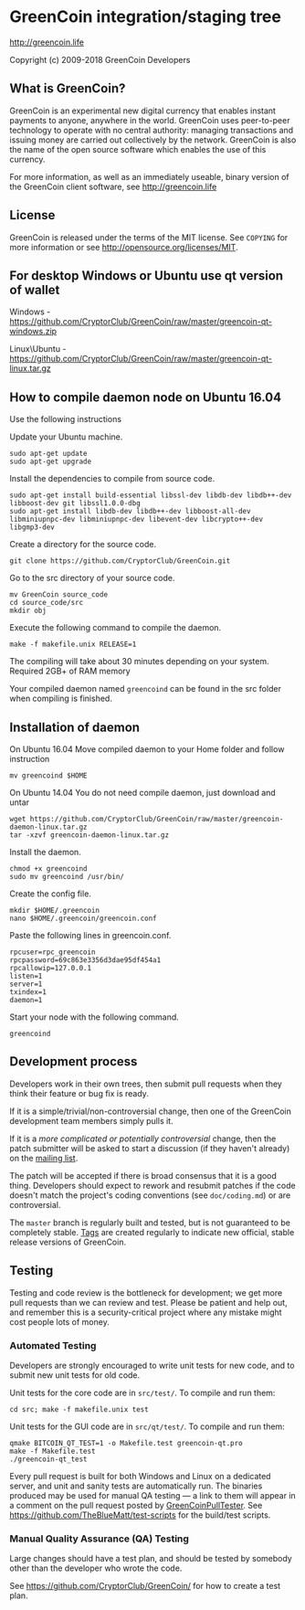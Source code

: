 GreenCoin integration/staging tree
================================

http://greencoin.life

Copyright (c) 2009-2018 GreenCoin Developers

What is GreenCoin?
----------------

GreenCoin is an experimental new digital currency that enables instant payments to
anyone, anywhere in the world. GreenCoin uses peer-to-peer technology to operate
with no central authority: managing transactions and issuing money are carried
out collectively by the network. GreenCoin is also the name of the open source
software which enables the use of this currency.

For more information, as well as an immediately useable, binary version of
the GreenCoin client software, see http://greencoin.life

License
-------

GreenCoin is released under the terms of the MIT license. See `COPYING` for more
information or see http://opensource.org/licenses/MIT.

For desktop Windows or Ubuntu use qt version of wallet
------------------------------------------------------

Windows - https://github.com/CryptorClub/GreenCoin/raw/master/greencoin-qt-windows.zip

Linux\Ubuntu - https://github.com/CryptorClub/GreenCoin/raw/master/greencoin-qt-linux.tar.gz


How to compile daemon node on Ubuntu 16.04
------------------------------------------

Use the following instructions

Update your Ubuntu machine.

    sudo apt-get update
    sudo apt-get upgrade

Install the dependencies to compile from source code.

    sudo apt-get install build-essential libssl-dev libdb-dev libdb++-dev libboost-dev git libssl1.0.0-dbg
    sudo apt-get install libdb-dev libdb++-dev libboost-all-dev libminiupnpc-dev libminiupnpc-dev libevent-dev libcrypto++-dev libgmp3-dev

Create a directory for the source code.

    git clone https://github.com/CryptorClub/GreenCoin.git

Go to the src directory of your source code.

    mv GreenCoin source_code
    cd source_code/src
    mkdir obj

Execute the following command to compile the daemon.

    make -f makefile.unix RELEASE=1

The compiling will take about 30 minutes depending on your system. Required 2GB+ of RAM memory

Your compiled daemon named `greencoind` can be found in the src folder when compiling is finished.

Installation of daemon
----------------------

On Ubuntu 16.04 Move compiled daemon to your Home folder and follow instruction

    mv greencoind $HOME
    
On Ubuntu 14.04 You do not need compile daemon, just download and untar

    wget https://github.com/CryptorClub/GreenCoin/raw/master/greencoin-daemon-linux.tar.gz
    tar -xzvf greencoin-daemon-linux.tar.gz

Install the daemon.

    chmod +x greencoind
    sudo mv greencoind /usr/bin/

Create the config file.

    mkdir $HOME/.greencoin
    nano $HOME/.greencoin/greencoin.conf

Paste the following lines in greencoin.conf.

    rpcuser=rpc_greencoin
    rpcpassword=69c863e3356d3dae95df454a1
    rpcallowip=127.0.0.1
    listen=1
    server=1
    txindex=1
    daemon=1

Start your node with the following command.

    greencoind

Development process
-------------------

Developers work in their own trees, then submit pull requests when they think
their feature or bug fix is ready.

If it is a simple/trivial/non-controversial change, then one of the GreenCoin
development team members simply pulls it.

If it is a *more complicated or potentially controversial* change, then the patch
submitter will be asked to start a discussion (if they haven't already) on the
[mailing list](http://sourceforge.net/mailarchive/forum.php?forum_name=greencoin-development).

The patch will be accepted if there is broad consensus that it is a good thing.
Developers should expect to rework and resubmit patches if the code doesn't
match the project's coding conventions (see `doc/coding.md`) or are
controversial.

The `master` branch is regularly built and tested, but is not guaranteed to be
completely stable. [Tags](https://github.com/CryptorClub/GreenCoin/tags) are created
regularly to indicate new official, stable release versions of GreenCoin.

Testing
-------

Testing and code review is the bottleneck for development; we get more pull
requests than we can review and test. Please be patient and help out, and
remember this is a security-critical project where any mistake might cost people
lots of money.

### Automated Testing

Developers are strongly encouraged to write unit tests for new code, and to
submit new unit tests for old code.

Unit tests for the core code are in `src/test/`. To compile and run them:

    cd src; make -f makefile.unix test

Unit tests for the GUI code are in `src/qt/test/`. To compile and run them:

    qmake BITCOIN_QT_TEST=1 -o Makefile.test greencoin-qt.pro
    make -f Makefile.test
    ./greencoin-qt_test

Every pull request is built for both Windows and Linux on a dedicated server,
and unit and sanity tests are automatically run. The binaries produced may be
used for manual QA testing — a link to them will appear in a comment on the
pull request posted by [GreenCoinPullTester](https://github.com/CryptorClub/GreenCoinPullTester). See https://github.com/TheBlueMatt/test-scripts
for the build/test scripts.

### Manual Quality Assurance (QA) Testing

Large changes should have a test plan, and should be tested by somebody other
than the developer who wrote the code.

See https://github.com/CryptorClub/GreenCoin/ for how to create a test plan.
